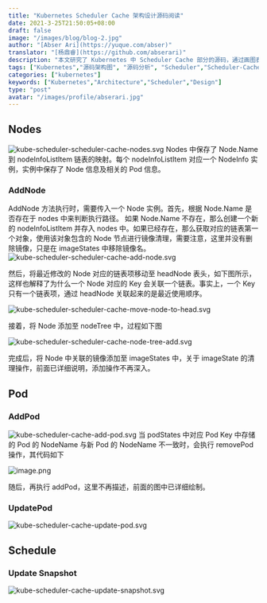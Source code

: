 ```yaml
---
title: "Kubernetes Scheduler Cache 架构设计源码阅读"
date: 2021-3-25T21:50:05+08:00
draft: false
image: "/images/blog/blog-2.jpg"
author: "[Abser Ari](https://yuque.com/abser)"
translator: "[杨鼎睿](https://github.com/abserari)"
description: "本文研究了 Kubernetes 中 Scheduler Cache 部分的源码，通过画图表现其设计思想，希望读者能自行配备源码进行进一步理解，学会自己进行相关设计"
tags: ["Kubernetes","源码架构图", "源码分析", "Scheduler","Scheduler-Cache"]
categories: ["kubernetes"]
keywords: ["Kubernetes","Architecture","Scheduler","Design"]
type: "post"
avatar: "/images/profile/abserari.jpg"
---
```

## Nodes
![kube-scheduler-scheduler-cache-nodes.svg](nodes.svg)
Nodes 中保存了 Node.Name 到 nodeInfoListItem 链表的映射。每个 nodeInfoListItem 对应一个 NodeInfo 实例，实例中保存了 Node 信息及相关的 Pod 信息。


### AddNode
AddNode 方法执行时，需要传入一个 Node 实例。首先，根据 Node.Name 是否存在于 nodes 中来判断执行路径。
如果 Node.Name 不存在，那么创建一个新的 nodeInfoListItem 并存入 nodes 中。如果已经存在，那么获取对应的链表第一个对象，使用该对象包含的 Node 节点进行镜像清理，需要注意，这里并没有删除镜像，只是在 imageStates 中移除镜像名。
![kube-scheduler-scheduler-cache-add-node.svg](add-node.svg)

然后，将最近修改的 Node 对应的链表项移动至 headNode 表头，如下图所示，这样也解释了为什么一个 Node 对应的 Key 会关联一个链表。事实上，一个 Key 只有一个链表项，通过 headNode 关联起来的是最近使用顺序。

![kube-scheduler-scheduler-cache-move-node-to-head.svg](headNode.svg)

接着，将 Node 添加至 nodeTree 中，过程如下图

![kube-scheduler-scheduler-cache-node-tree-add.svg](tree-add.svg)

完成后，将 Node 中关联的镜像添加至 imageStates 中，关于 imageState 的清理操作，前面已详细说明，添加操作不再深入。

## Pod
### AddPod
![kube-scheduler-cache-add-pod.svg](add-pod.svg)
当 podStates 中对应 Pod Key 中存储的 Pod 的 NodeName 与新 Pod 的 NodeName 不一致时，会执行 removePod 操作，其代码如下

![image.png](remove-pod.png)

随后，再执行 addPod，这里不再描述，前面的图中已详细绘制。

### UpdatePod
![kube-scheduler-cache-update-pod.svg](update-pod.svg)


## Schedule
### Update Snapshot
![kube-scheduler-cache-update-snapshot.svg](update-snapshot.svg)
